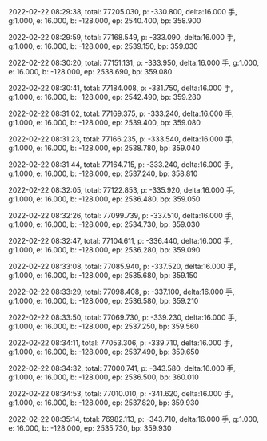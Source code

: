 2022-02-22 08:29:38, total: 77205.030, p: -330.800, delta:16.000 手, g:1.000, e: 16.000, b: -128.000, ep: 2540.400, bp: 358.900

2022-02-22 08:29:59, total: 77168.549, p: -333.090, delta:16.000 手, g:1.000, e: 16.000, b: -128.000, ep: 2539.150, bp: 359.030

2022-02-22 08:30:20, total: 77151.131, p: -333.950, delta:16.000 手, g:1.000, e: 16.000, b: -128.000, ep: 2538.690, bp: 359.080

2022-02-22 08:30:41, total: 77184.008, p: -331.750, delta:16.000 手, g:1.000, e: 16.000, b: -128.000, ep: 2542.490, bp: 359.280

2022-02-22 08:31:02, total: 77169.375, p: -333.240, delta:16.000 手, g:1.000, e: 16.000, b: -128.000, ep: 2539.400, bp: 359.080

2022-02-22 08:31:23, total: 77166.235, p: -333.540, delta:16.000 手, g:1.000, e: 16.000, b: -128.000, ep: 2538.780, bp: 359.040

2022-02-22 08:31:44, total: 77164.715, p: -333.240, delta:16.000 手, g:1.000, e: 16.000, b: -128.000, ep: 2537.240, bp: 358.810

2022-02-22 08:32:05, total: 77122.853, p: -335.920, delta:16.000 手, g:1.000, e: 16.000, b: -128.000, ep: 2536.480, bp: 359.050

2022-02-22 08:32:26, total: 77099.739, p: -337.510, delta:16.000 手, g:1.000, e: 16.000, b: -128.000, ep: 2534.730, bp: 359.030

2022-02-22 08:32:47, total: 77104.611, p: -336.440, delta:16.000 手, g:1.000, e: 16.000, b: -128.000, ep: 2536.280, bp: 359.090

2022-02-22 08:33:08, total: 77085.940, p: -337.520, delta:16.000 手, g:1.000, e: 16.000, b: -128.000, ep: 2535.680, bp: 359.150

2022-02-22 08:33:29, total: 77098.408, p: -337.100, delta:16.000 手, g:1.000, e: 16.000, b: -128.000, ep: 2536.580, bp: 359.210

2022-02-22 08:33:50, total: 77069.730, p: -339.230, delta:16.000 手, g:1.000, e: 16.000, b: -128.000, ep: 2537.250, bp: 359.560

2022-02-22 08:34:11, total: 77053.306, p: -339.710, delta:16.000 手, g:1.000, e: 16.000, b: -128.000, ep: 2537.490, bp: 359.650

2022-02-22 08:34:32, total: 77000.741, p: -343.580, delta:16.000 手, g:1.000, e: 16.000, b: -128.000, ep: 2536.500, bp: 360.010

2022-02-22 08:34:53, total: 77010.010, p: -341.620, delta:16.000 手, g:1.000, e: 16.000, b: -128.000, ep: 2537.820, bp: 359.930

2022-02-22 08:35:14, total: 76982.113, p: -343.710, delta:16.000 手, g:1.000, e: 16.000, b: -128.000, ep: 2535.730, bp: 359.930